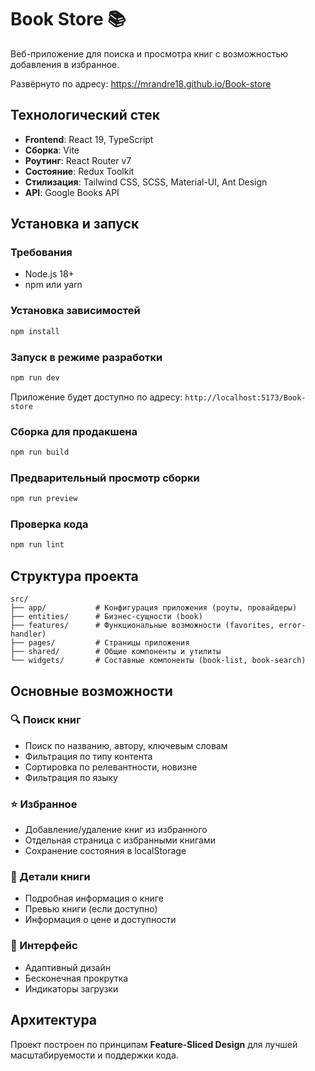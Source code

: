 # Book Store 📚

Веб-приложение для поиска и просмотра книг с возможностью добавления в избранное.

Развёрнуто по адресу: https://mrandre18.github.io/Book-store

## Технологический стек

- **Frontend**: React 19, TypeScript
- **Сборка**: Vite
- **Роутинг**: React Router v7
- **Состояние**: Redux Toolkit
- **Стилизация**: Tailwind CSS, SCSS, Material-UI, Ant Design
- **API**: Google Books API

## Установка и запуск

### Требования

- Node.js 18+
- npm или yarn

### Установка зависимостей

```bash
npm install
```

### Запуск в режиме разработки

```bash
npm run dev
```

Приложение будет доступно по адресу: `http://localhost:5173/Book-store`

### Сборка для продакшена

```bash
npm run build
```

### Предварительный просмотр сборки

```bash
npm run preview
```

### Проверка кода

```bash
npm run lint
```

## Структура проекта

```
src/
├── app/           # Конфигурация приложения (роуты, провайдеры)
├── entities/      # Бизнес-сущности (book)
├── features/      # Функциональные возможности (favorites, error-handler)
├── pages/         # Страницы приложения
├── shared/        # Общие компоненты и утилиты
└── widgets/       # Составные компоненты (book-list, book-search)
```

## Основные возможности

### 🔍 Поиск книг

- Поиск по названию, автору, ключевым словам
- Фильтрация по типу контента
- Сортировка по релевантности, новизне
- Фильтрация по языку

### ⭐ Избранное

- Добавление/удаление книг из избранного
- Отдельная страница с избранными книгами
- Сохранение состояния в localStorage

### 📖 Детали книги

- Подробная информация о книге
- Превью книги (если доступно)
- Информация о цене и доступности

### 🎨 Интерфейс

- Адаптивный дизайн
- Бесконечная прокрутка
- Индикаторы загрузки

## Архитектура

Проект построен по принципам **Feature-Sliced Design** для лучшей масштабируемости и поддержки кода.
